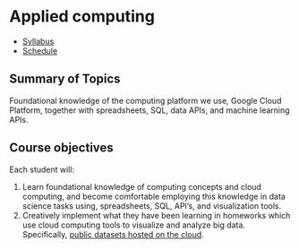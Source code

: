 Applied computing
====

* [Syllabus](./syllabus.md)
* [Schedule](./schedule.md)

## Summary of Topics
Foundational knowledge of the computing platform we use, Google Cloud Platform, together with spreadsheets, SQL, data APIs, and machine learning APIs.

## Course objectives 
Each student will: 
1. Learn foundational knowledge of computing concepts and cloud computing, and become comfortable employing this knowledge in data science tasks using, spreadsheets, SQL, API’s, and visualization tools.
2. Creatively implement what they have been learning in homeworks which use cloud computing tools to visualize and analyze big data. Specifically, [public datasets hosted on the cloud](https://cloud.google.com/public-datasets/).
